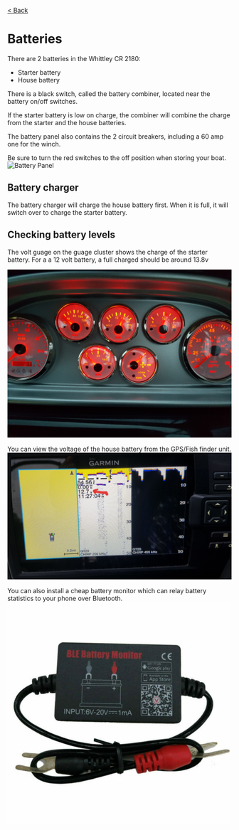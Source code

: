 [< Back](\README.md)
# Batteries

There are 2 batteries in the Whittley CR 2180:
- Starter battery
- House battery


There is a black switch, called the battery combiner, located near the battery on/off switches. 

If the starter battery is low on charge, the combiner will combine the charge from the starter and the house batteries.

The battery panel also contains the 2 circuit breakers, including a 60 amp one for the winch.

Be sure to turn the red switches to the off position when storing your boat.
![Battery Panel](/images/fa/regular/BatteryPanel.jpg)

## Battery charger
The battery charger will charge the house battery first. When it is full, it will switch over to charge the starter battery.

## Checking battery levels
The volt guage on the guage cluster shows the charge of the starter battery.
For a a 12 volt battery, a full charged should be around 13.8v

![Starter battery indicator](/images/BatteryVoltage1.jpg)

You can view the voltage of the house battery from the GPS/Fish finder unit.
![Starter battery indicator](/images/BatteryVoltage2.jpg)

You can also install a cheap battery monitor which can relay battery statistics to your phone over Bluetooth.
![Battery Monitor](/images/BatteryMonitor.jpg)